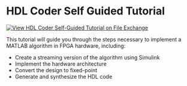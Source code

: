 # HDL Coder Self Guided Tutorial

[![View HDL Coder Self-Guided Tutorial on File Exchange](https://www.mathworks.com/matlabcentral/images/matlab-file-exchange.svg)](https://www.mathworks.com/matlabcentral/fileexchange/69651-hdl-coder-self-guided-tutorial)

This tutorial will guide you through the steps necessary to implement a MATLAB algorithm in FPGA hardware, including:
* Create a streaming version of the algorithm using Simulink
* Implement the hardware architecture
* Convert the design to fixed-point
* Generate and synthesize the HDL code
